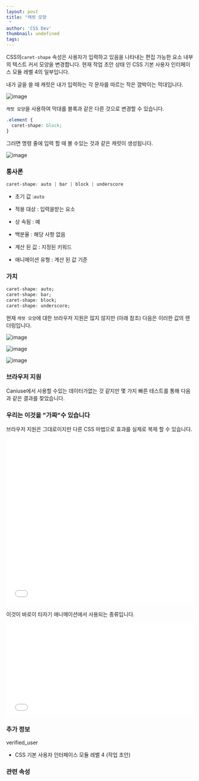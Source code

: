 ```yaml
---
layout: post
title: "캐럿 모양
 "
author: 'CSS Dev'
thumbnail: undefined
tags: 
---
```



CSS의`caret-shape` 속성은 사용자가 입력하고 있음을 나타내는 편집 가능한 요소 내부의 텍스트 커서 모양을 변경합니다.
 현재 작업 초안 상태 인 CSS 기본 사용자 인터페이스 모듈 레벨 4의 일부입니다.
 

내가 글을 쓸 때 캐럿은 내가 입력하는 각 문자를 따르는 작은 깜박이는 막대입니다.
 

![image](https://i0.wp.com/css-tricks.com/wp-content/uploads/2021/01/blinking-caet.gif?resize=392%2C86&ssl=1)

`캐럿 모양`을 사용하여 막대를 블록과 같은 다른 것으로 변경할 수 있습니다.
 

```css
.element {
  caret-shape: block;
}
```

그러면 명령 줄에 입력 할 때 볼 수있는 것과 같은 캐럿이 생성됩니다.
 

![image](https://i2.wp.com/css-tricks.com/wp-content/uploads/2021/01/caret-block.gif?resize=308%2C51&ssl=1)

### 통사론
 

```css
caret-shape: auto | bar | block | underscore
```

- 초기 값 :`auto`
 
- 적용 대상 : 입력을받는 요소
 
- 상 속됨 : 예
 
- 백분율 : 해당 사항 없음
 
- 계산 된 값 : 지정된 키워드
 
- 애니메이션 유형 : 계산 된 값 기준
 

### 가치
 

```css
caret-shape: auto;
caret-shape: bar;
caret-shape: block;
caret-shape: underscore;
```

현재 `캐럿 모양`에 대한 브라우저 지원은 많지 않지만 (아래 참조) 다음은 이러한 값의 렌더링입니다.
 

![image](https://i2.wp.com/css-tricks.com/wp-content/uploads/2021/01/caret-bar.gif?resize=364%2C60&ssl=1)

![image](https://i2.wp.com/css-tricks.com/wp-content/uploads/2021/01/caret-block.gif?resize=308%2C51&ssl=1)

![image](https://i0.wp.com/css-tricks.com/wp-content/uploads/2021/01/caret-shape-underscore.gif?resize=437%2C51&ssl=1)

### 브라우저 지원
 

Caniuse에서 사용할 수있는 데이터가없는 것 같지만 몇 가지 빠른 테스트를 통해 다음과 같은 결과를 찾았습니다.
 

### 우리는 이것을 "가짜"수 있습니다
 

브라우저 지원은 그대로이지만 다른 CSS 마법으로 효과를 실제로 복제 할 수 있습니다.
 

<div class="wp-block-cp-codepen-gutenberg-embed-block cp_embed_wrapper resizable" style="height: 450px;"><iframe id="cp_embed_YzGoBGq" src="//codepen.io/anon/embed/YzGoBGq?height=450&amp;theme-id=1&amp;slug-hash=YzGoBGq&amp;default-tab=result" height="450" scrolling="no" frameborder="0" allowfullscreen="" allowpaymentrequest="" name="CodePen Embed YzGoBGq" title="CodePen Embed YzGoBGq" class="cp_embed_iframe" style="width: 100%; overflow: hidden; height: 100%;">CodePen Embed Fallback</iframe><div class="win-size-grip" style="touch-action: none;"></div></div>

이것이 바로이 타자기 애니메이션에서 사용되는 종류입니다.
 

<div class="wp-block-cp-codepen-gutenberg-embed-block cp_embed_wrapper resizable" style="height: 250px;"><iframe id="cp_embed_jrWwWM" src="//codepen.io/anon/embed/jrWwWM?height=250&amp;theme-id=1&amp;slug-hash=jrWwWM&amp;default-tab=result" height="250" scrolling="no" frameborder="0" allowfullscreen="" allowpaymentrequest="" name="CodePen Embed jrWwWM" title="CodePen Embed jrWwWM" class="cp_embed_iframe" style="width: 100%; overflow: hidden; height: 100%;">CodePen Embed Fallback</iframe><div class="win-size-grip" style="touch-action: none;"></div></div>

### 추가 정보
 verified_user

- CSS 기본 사용자 인터페이스 모듈 레벨 4 (작업 초안)
 

### 관련 속성
 